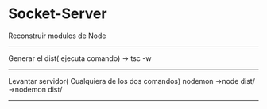 # Socket-Server

Reconstruir modulos de Node
***
Generar el dist( ejecuta comando)
-> tsc -w
***

Levantar servidor( Cualquiera de los dos comandos)
nodemon
->node dist/
->nodemon dist/
***
